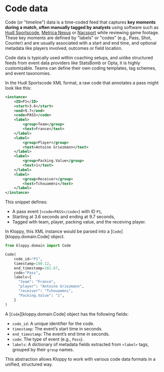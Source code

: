 # Code data


Code (or "timeline") data is a time-coded feed that captures **key moments during a match, often manually tagged by analysts** using software such as [Hudl Sportscode](https://www.hudl.com/en_gb/products/sportscode), [Metrica Nexus](https://www.metrica-sports.com/metrica-nexus) or [Nacsport](https://www.nacsport.com/) while reviewing game footage. These key moments are defined by "labels" or "codes" (e.g., Pass, Shot, Counter) and are usually associated with a start and end time, and optional metadata like players involved, outcomes or field location.

Code data is typically used within coaching setups, and unlike structured feeds from event data providers like StatsBomb or Opta, it is highly customizable. Teams can define their own coding templates, tag schemes, and event taxonomies.

In the Hudl Sportscode XML format, a raw code that annotates a pass might look like this:

```xml
<instance>
    <ID>P1</ID>
    <start>3.6</start>
    <end>9.7</end>
    <code>PASS</code>
    <label>
        <group>Team</group>
        <text>France</text>
    </label>
    <label>
        <group>Player</group>
        <text>Antoine Griezmann</text>
    </label>
    <label>
        <group>Packing.Value</group>
        <text>1</text>
    </label>
    <label>
        <group>Receiver</group>
        <text>Tchouaméni</text>
    </label>
</instance>
```

This snippet defines:

- A pass event (`<code>PASS</code>`) with ID `P1`,
- Starting at 3.6 seconds and ending at 9.7 seconds,
- Tagged with team, player, packing value, and the receiving player.

In Kloppy, this XML instance would be parsed into a [`Code`][kloppy.domain.Code] object.

```python
from kloppy.domain import Code

Code(
    code_id="P1",
    timestamp=180.12,
    end_timestamp=182.67,
    code="Pass",
    labels={
      "team": "France",
      "player": "Antoine Griezmann",
      "receiver": "Tchouaméni",
      "Packing.Value": "1",
    }
)
```

A [`Code`][kloppy.domain.Code] object has the following fields:

- `code_id`: A unique identifier for the code.
- `timestamp`: The event’s start time in seconds.
- `end_timestamp`: The event’s end time in seconds.
- `code`: The type of event (e.g., `Pass`).
- `labels`: A dictionary of metadata fields extracted from `<label>` tags, grouped by their `group` names.

This abstraction allows Kloppy to work with various code data formats in a unified, structured way.
